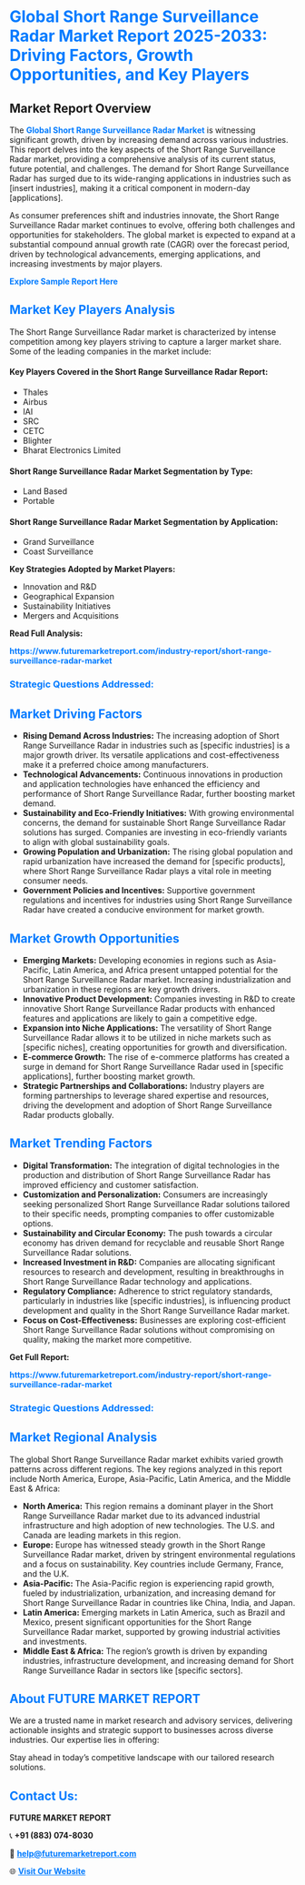 <h1 style="color: #007BFF;">Global Short Range Surveillance Radar Market Report 2025-2033: Driving Factors, Growth Opportunities, and Key Players</h1>

<section id="overview">
<h2>Market Report Overview</h2>
<p>The <a href="https://www.futuremarketreport.com/industry-report/short-range-surveillance-radar-market" style="color: #007BFF; text-decoration: none;"><strong>Global Short Range Surveillance Radar Market</strong></a> is witnessing significant growth, driven by increasing demand across various industries. This report delves into the key aspects of the Short Range Surveillance Radar market, providing a comprehensive analysis of its current status, future potential, and challenges. The demand for Short Range Surveillance Radar has surged due to its wide-ranging applications in industries such as [insert industries], making it a critical component in modern-day [applications].</p>
<p>As consumer preferences shift and industries innovate, the Short Range Surveillance Radar market continues to evolve, offering both challenges and opportunities for stakeholders. The global market is expected to expand at a substantial compound annual growth rate (CAGR) over the forecast period, driven by technological advancements, emerging applications, and increasing investments by major players.</p>
</section>

<section id="overview">
<p><a href="https://www.futuremarketreport.com/request-sample/reportId=40556" style="color: #007BFF; text-decoration: none;"><strong>Explore Sample Report Here</strong></a></p>
</section>

<section id="key-players">
<h2 style="color: #007BFF;">Market Key Players Analysis</h2>
<p>The Short Range Surveillance Radar market is characterized by intense competition among key players striving to capture a larger market share. Some of the leading companies in the market include:</p>
<h4>Key Players Covered in the Short Range Surveillance Radar Report:</h4>
<ul><li>Thales</li><li>Airbus</li><li>IAI</li><li>SRC</li><li>CETC</li><li>Blighter</li><li>Bharat Electronics Limited</li></ul>
<h4>Short Range Surveillance Radar Market Segmentation by Type:</h4>
<ul><li>Land Based</li><li>Portable</li></ul>

<h4>Short Range Surveillance Radar Market Segmentation by Application:</h4>
<ul><li>Grand Surveillance</li><li>Coast Surveillance</li></ul>
<p><strong>Key Strategies Adopted by Market Players:</strong></p>
<ul>
<li>Innovation and R&D</li>
<li>Geographical Expansion</li>
<li>Sustainability Initiatives</li>
<li>Mergers and Acquisitions</li>
</ul>
</section>

<section>
<p><strong>Read Full Analysis: </strong></p><a href="https://www.futuremarketreport.com/industry-report/short-range-surveillance-radar-market" style="color: #007BFF; text-decoration: none;"><strong>https://www.futuremarketreport.com/industry-report/short-range-surveillance-radar-market</strong></a>
<h3 style="color: #007BFF;">Strategic Questions Addressed:</h3>
</section>

<section id="driving-factors">
<h2 style="color: #007BFF;">Market Driving Factors</h2>
<ul>
<li><strong>Rising Demand Across Industries:</strong> The increasing adoption of Short Range Surveillance Radar in industries such as [specific industries] is a major growth driver. Its versatile applications and cost-effectiveness make it a preferred choice among manufacturers.</li>
<li><strong>Technological Advancements:</strong> Continuous innovations in production and application technologies have enhanced the efficiency and performance of Short Range Surveillance Radar, further boosting market demand.</li>
<li><strong>Sustainability and Eco-Friendly Initiatives:</strong> With growing environmental concerns, the demand for sustainable Short Range Surveillance Radar solutions has surged. Companies are investing in eco-friendly variants to align with global sustainability goals.</li>
<li><strong>Growing Population and Urbanization:</strong> The rising global population and rapid urbanization have increased the demand for [specific products], where Short Range Surveillance Radar plays a vital role in meeting consumer needs.</li>
<li><strong>Government Policies and Incentives:</strong> Supportive government regulations and incentives for industries using Short Range Surveillance Radar have created a conducive environment for market growth.</li>
</ul>
</section>

<section id="growth-opportunities">
<h2 style="color: #007BFF;">Market Growth Opportunities</h2>
<ul>
<li><strong>Emerging Markets:</strong> Developing economies in regions such as Asia-Pacific, Latin America, and Africa present untapped potential for the Short Range Surveillance Radar market. Increasing industrialization and urbanization in these regions are key growth drivers.</li>
<li><strong>Innovative Product Development:</strong> Companies investing in R&D to create innovative Short Range Surveillance Radar products with enhanced features and applications are likely to gain a competitive edge.</li>
<li><strong>Expansion into Niche Applications:</strong> The versatility of Short Range Surveillance Radar allows it to be utilized in niche markets such as [specific niches], creating opportunities for growth and diversification.</li>
<li><strong>E-commerce Growth:</strong> The rise of e-commerce platforms has created a surge in demand for Short Range Surveillance Radar used in [specific applications], further boosting market growth.</li>
<li><strong>Strategic Partnerships and Collaborations:</strong> Industry players are forming partnerships to leverage shared expertise and resources, driving the development and adoption of Short Range Surveillance Radar products globally.</li>
</ul>
</section>

<section id="trending-factors">
<h2 style="color: #007BFF;">Market Trending Factors</h2>
<ul>
<li><strong>Digital Transformation:</strong> The integration of digital technologies in the production and distribution of Short Range Surveillance Radar has improved efficiency and customer satisfaction.</li>
<li><strong>Customization and Personalization:</strong> Consumers are increasingly seeking personalized Short Range Surveillance Radar solutions tailored to their specific needs, prompting companies to offer customizable options.</li>
<li><strong>Sustainability and Circular Economy:</strong> The push towards a circular economy has driven demand for recyclable and reusable Short Range Surveillance Radar solutions.</li>
<li><strong>Increased Investment in R&D:</strong> Companies are allocating significant resources to research and development, resulting in breakthroughs in Short Range Surveillance Radar technology and applications.</li>
<li><strong>Regulatory Compliance:</strong> Adherence to strict regulatory standards, particularly in industries like [specific industries], is influencing product development and quality in the Short Range Surveillance Radar market.</li>
<li><strong>Focus on Cost-Effectiveness:</strong> Businesses are exploring cost-efficient Short Range Surveillance Radar solutions without compromising on quality, making the market more competitive.</li>
</ul>
</section>

<section>
<p><strong>Get Full Report: </strong></p><a href="https://www.futuremarketreport.com/industry-report/short-range-surveillance-radar-market" style="color: #007BFF; text-decoration: none;"><strong>https://www.futuremarketreport.com/industry-report/short-range-surveillance-radar-market</strong></a>
<h3 style="color: #007BFF;">Strategic Questions Addressed:</h3>
</section>


<section id="regional-analysis">
<h2 style="color: #007BFF;">Market Regional Analysis</h2>
<p>The global Short Range Surveillance Radar market exhibits varied growth patterns across different regions. The key regions analyzed in this report include North America, Europe, Asia-Pacific, Latin America, and the Middle East & Africa:</p>
<ul>
<li><strong>North America:</strong> This region remains a dominant player in the Short Range Surveillance Radar market due to its advanced industrial infrastructure and high adoption of new technologies. The U.S. and Canada are leading markets in this region.</li>
<li><strong>Europe:</strong> Europe has witnessed steady growth in the Short Range Surveillance Radar market, driven by stringent environmental regulations and a focus on sustainability. Key countries include Germany, France, and the U.K.</li>
<li><strong>Asia-Pacific:</strong> The Asia-Pacific region is experiencing rapid growth, fueled by industrialization, urbanization, and increasing demand for Short Range Surveillance Radar in countries like China, India, and Japan.</li>
<li><strong>Latin America:</strong> Emerging markets in Latin America, such as Brazil and Mexico, present significant opportunities for the Short Range Surveillance Radar market, supported by growing industrial activities and investments.</li>
<li><strong>Middle East & Africa:</strong> The region’s growth is driven by expanding industries, infrastructure development, and increasing demand for Short Range Surveillance Radar in sectors like [specific sectors].</li>
</ul>
</section>

<footer>
<h2 style="color: #007BFF;">About FUTURE MARKET REPORT</h2>
<p>We are a trusted name in market research and advisory services, delivering actionable insights and strategic support to businesses across diverse industries. Our expertise lies in offering:</p>

<p>Stay ahead in today’s competitive landscape with our tailored research solutions.</p>

<h2 style="color: #007BFF;">Contact Us:</h2>
<p><strong>FUTURE MARKET REPORT</strong></p>
<p>📞 <strong>+91 (883) 074-8030</strong></p>
<p>📧 <strong><a href="mailto:help@futuremarketreport.com" style="color: #007BFF;">help@futuremarketreport.com</a></strong></p>
<p>🌐 <strong><a href="https://www.futuremarketreport.com/" style="color: #007BFF;">Visit Our Website</a></strong></p>
</footer>